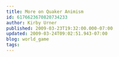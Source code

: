 ```yaml
---
title: More on Quaker Animism
id: 6176623670820734233
author: Kirby Urner
published: 2009-03-23T19:32:00.000-07:00
updated: 2009-03-24T09:02:51.943-07:00
blog: world_game
tags: 
---
```


